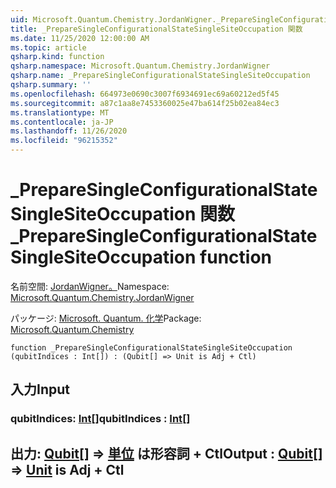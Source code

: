 ```yaml
---
uid: Microsoft.Quantum.Chemistry.JordanWigner._PrepareSingleConfigurationalStateSingleSiteOccupation
title: _PrepareSingleConfigurationalStateSingleSiteOccupation 関数
ms.date: 11/25/2020 12:00:00 AM
ms.topic: article
qsharp.kind: function
qsharp.namespace: Microsoft.Quantum.Chemistry.JordanWigner
qsharp.name: _PrepareSingleConfigurationalStateSingleSiteOccupation
qsharp.summary: ''
ms.openlocfilehash: 664973e0690c3007f6934691ec69a60212ed5f45
ms.sourcegitcommit: a87c1aa8e7453360025e47ba614f25b02ea84ec3
ms.translationtype: MT
ms.contentlocale: ja-JP
ms.lasthandoff: 11/26/2020
ms.locfileid: "96215352"
---
```

# <a name="_preparesingleconfigurationalstatesinglesiteoccupation-function"></a><span data-ttu-id="57ebe-102">_PrepareSingleConfigurationalStateSingleSiteOccupation 関数</span><span class="sxs-lookup"><span data-stu-id="57ebe-102">_PrepareSingleConfigurationalStateSingleSiteOccupation function</span></span>

<span data-ttu-id="57ebe-103">名前空間: [JordanWigner。](xref:Microsoft.Quantum.Chemistry.JordanWigner)</span><span class="sxs-lookup"><span data-stu-id="57ebe-103">Namespace: [Microsoft.Quantum.Chemistry.JordanWigner](xref:Microsoft.Quantum.Chemistry.JordanWigner)</span></span>

<span data-ttu-id="57ebe-104">パッケージ: [Microsoft. Quantum. 化学](https://nuget.org/packages/Microsoft.Quantum.Chemistry)</span><span class="sxs-lookup"><span data-stu-id="57ebe-104">Package: [Microsoft.Quantum.Chemistry](https://nuget.org/packages/Microsoft.Quantum.Chemistry)</span></span>




```qsharp
function _PrepareSingleConfigurationalStateSingleSiteOccupation (qubitIndices : Int[]) : (Qubit[] => Unit is Adj + Ctl)
```


## <a name="input"></a><span data-ttu-id="57ebe-105">入力</span><span class="sxs-lookup"><span data-stu-id="57ebe-105">Input</span></span>

### <a name="qubitindices--int"></a><span data-ttu-id="57ebe-106">qubitIndices: [Int](xref:microsoft.quantum.lang-ref.int)[]</span><span class="sxs-lookup"><span data-stu-id="57ebe-106">qubitIndices : [Int](xref:microsoft.quantum.lang-ref.int)[]</span></span>





## <a name="output--qubit--unit--is-adj--ctl"></a><span data-ttu-id="57ebe-107">出力: [Qubit](xref:microsoft.quantum.lang-ref.qubit)[] => [単位](xref:microsoft.quantum.lang-ref.unit)  は形容詞 + Ctl</span><span class="sxs-lookup"><span data-stu-id="57ebe-107">Output : [Qubit](xref:microsoft.quantum.lang-ref.qubit)[] => [Unit](xref:microsoft.quantum.lang-ref.unit)  is Adj + Ctl</span></span>

